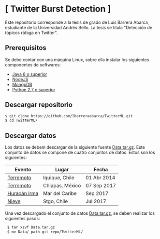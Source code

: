 # [ Twitter Burst Detection ]

Este repositorio corresponde a la tesis de grado de Luis Barrera Abarca, estudiante de la Universidad Andrés Bello. La tesis se titula "Detección de tópicos ráfaga en Twitter".

## Prerequisitos ##
Se debe contar con una máquina Linux, sobre ella instalar los siguientes componentes de softwares:

  - [Java 8 o superior](https://www.oracle.com/technetwork/java/javase/downloads/jdk8-downloads-2133151.html)
  - [NodeJS](https://nodejs.org/es/download/package-manager/)
  - [MongoDB](https://docs.mongodb.com/manual/installation/)
  - [Python 2.7 o superior](https://docs.aws.amazon.com/cli/latest/userguide/install-linux-python.html)
  
 ## Descargar repositorio ##
 ``` Bash
 $ git clone https://github.com/lbarreraabarca/TwitterML.git
 $ cd TwitterML/
 
```
 ## Descargar datos ##
 Los datos se debem descargar de la siguiente fuente [Data.tar.gz](https://drive.google.com/open?id=1EGA9rgxoh-tAEjNWodRetw-Jjvw5rwEL). Este conjunto de datos se compone de cuatro conjuntos de datos. Estos son los siguientes:
 
  Evento | Lugar | Fecha
  ------------ | ------------- | -------------
  [Terremoto](https://es.wikipedia.org/wiki/Terremoto_de_Iquique_de_2014) | Iquique, Chile | 01 Abr 2014
  [Terremoto](https://es.wikipedia.org/wiki/Terremoto_de_Chiapas_de_2017) | Chiapas, México | 07 Sep 2017
  [Huracán Irma](https://es.wikipedia.org/wiki/Hurac%C3%A1n_Irma) | Mar del Caribe | Sep 2017
  [Nieve](https://www.24horas.cl/nacional/nevazon-en-santiago-seria-la-mas-grande-en-santiago-en-45-anos-2448957) | Stgo, Chile | Jul 2017
  
  
  Una vez descargado el conjunto de datos [Data.tar.gz](https://drive.google.com/open?id=1EGA9rgxoh-tAEjNWodRetw-Jjvw5rwEL), se deben realizar los siguientes pasos:
  
``` Bash
 $ tar xzvf Data.tar.gz
 $ mv Data/ path-git-repo/TwitterML/
 
```
  
  

